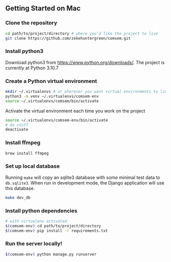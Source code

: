 ## Getting Started on Mac

### Clone the repository

```bash
cd path/to/project/directory # where you’d like the project to live
git clone https://github.com/zekehuntergreen/comsem.git
```

### Install python3 
Download python3 from https://www.python.org/downloads/. The project is currently at Python 3.10.7
 
### Create a Python virtual environment

```bash
mkdir ~/.virtualenvs # or wherever you want virtual environments to live
python3 -m venv ~/.virtualenvs/comsem-env
source ~/.virtualenvs/comsem/bin/activate
```

Activate the virtual environment each time you work on the project

```bash
source ~/.virtualenvs/comsem-env/bin/activate
# do stuff
deactivate
```


### Install ffmpeg
```bash
brew install ffmpeg
```

### Set up local database
Running `make` will copy an sqlite3 database with some minimal test data to `db.sqlite3`. When run in development mode, the Django application will use this database.
```bash
make dev_db
```

### Install python dependencies

```bash
# with virtualenv activated
$(comsem-env) cd path/to/project/directory
$(comsem-env) pip install -r requirements.txt
```

### Run the server locally!

```bash
$(comsem-env) python manage.py runserver
```